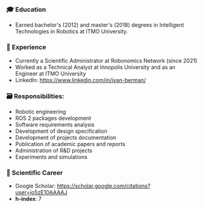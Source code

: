### 🎓 Education
- Earned bachelor's (2012) and master's (2018) degrees in Intelligent Technologies in Robotics at ITMO University. 

### 💼 Experience
- Currently a Scientific Administrator at Robonomics Network (since 2021)
- Worked as a Technical Analyst at Innopolis University and as an Engineer at ITMO University
- LinkedIn: https://www.linkedin.com/in/ivan-berman/

### 🗃️ Responsibilities:
- Robotic engineering
- ROS 2 packages development
- Software requirements analysis
- Development of design specification
- Development of projects documentation
- Publication of academic papers and reports
- Administration of R&D projects
- Experiments and simulations

### 🧪 Scientific Career
- Google Scholar: https://scholar.google.com/citations?user=jo5zE10AAAAJ
- **h-index**: 7
